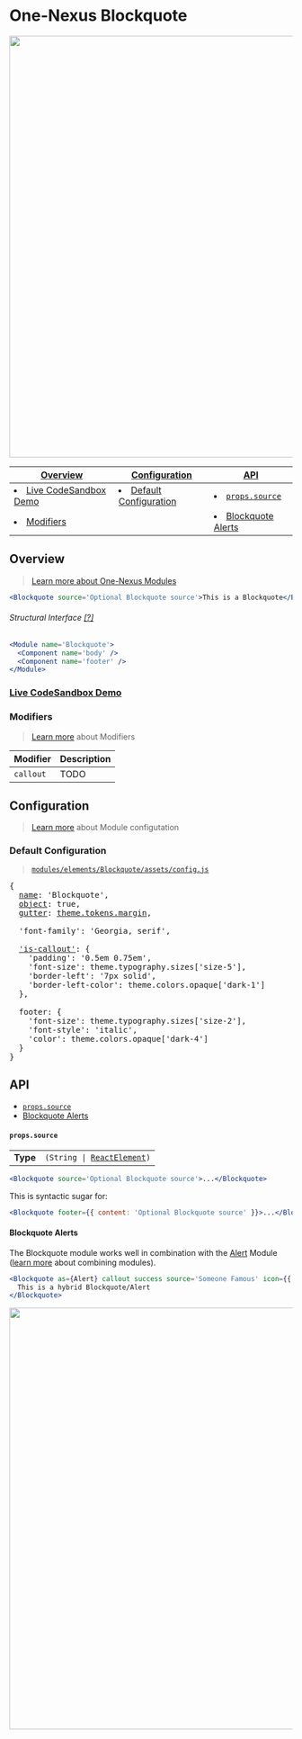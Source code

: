 # One-Nexus Blockquote

<img width="750px" src="http://www.onenexus.io/github/Blockquote.png" />

<table>
  <thead>
    <th><a href="#overview">Overview</a></th>
    <th><a href="#configuration">Configuration</a></th>
    <th><a href="#API">API</a></th>
  </thead>
  <tr>
    <td><li><a href="#TODO">Live CodeSandbox Demo</a></li></td>
    <td><li><a href="#default-configuration">Default Configuration</a></li></td>
    <td><li><a href="#propssource"><code>props.source</code></a></li></td>
  </tr>
  <tr>
    <td><li><a href="#modifiers">Modifiers</a></li></td>
    <td></td>
    <td><li><a href="#blockquote-alerts">Blockquote Alerts</a></li></td>
  </tr>
</table>

## Overview

> [Learn more about One-Nexus Modules](https://github.com/esr360/One-Nexus/wiki/Modules)

```jsx
<Blockquote source='Optional Blockquote source'>This is a Blockquote</Blockquote>
```

###### Structural Interface [[?]](#TODO)

```jsx
<Module name='Blockquote'>
  <Component name='body' />
  <Component name='footer' />
</Module>
```

### [Live CodeSandbox Demo](#TODO)

### Modifiers

> [Learn more](https://github.com/esr360/One-Nexus/wiki/Modifiers) about Modifiers

<table class="table">
  <thead>
    <tr>
      <th>Modifier</th>
      <th>Description</th>
    </tr>
  </thead>
  <tbody>
    <tr>
      <td><code>callout</code></td>
      <td>TODO</td>
    </tr>
  </tbody>
</table>

## Configuration

> [Learn more](https://github.com/esr360/One-Nexus/wiki/Module-Configuration) about Module configutation

### Default Configuration

> [`modules/elements/Blockquote/assets/config.js`](assets/config.js)

<pre>
{
  <a href="TODO">name</a>: 'Blockquote',
  <a href="TODO">object</a>: true,
  <a href="TODO">gutter</a>: <a href="TODO">theme.tokens.margin</a>,

  'font-family': 'Georgia, serif',

  <a href="#modifiers">'is-callout'</a>: {
    'padding': '0.5em 0.75em',
    'font-size': theme.typography.sizes['size-5'],
    'border-left': '7px solid',
    'border-left-color': theme.colors.opaque['dark-1']
  },

  footer: {
    'font-size': theme.typography.sizes['size-2'],
    'font-style': 'italic',
    'color': theme.colors.opaque['dark-4']
  }
}
</pre>

## API

* [`props.source`](#propssource)
* [Blockquote Alerts](#blockquote-alerts)

#### `props.source`

<table>
  <tr>
    <td><b>Type</b></td>
    <td><code>(String | <a href="https://reactjs.org/docs/glossary.html#elements">ReactElement</a>)</code></td>
  </tr>
</table>

```jsx
<Blockquote source='Optional Blockquote source'>...</Blockquote>
```

This is syntactic sugar for:

```jsx
<Blockquote footer={{ content: 'Optional Blockquote source' }}>...</Blockquote>
```

#### Blockquote Alerts

The Blockquote module works well in combination with the [Alert](https://github.com/esr360/One-Nexus/tree/master/src/ui/modules/elements/Alert) Module ([learn more](#TODO-combining-modules) about combining modules).

```jsx
<Blockquote as={Alert} callout success source='Someone Famous' icon={{ display: 'none' }}>
  This is a hybrid Blockquote/Alert
</Blockquote>
```

<img width="750px" src="http://www.onenexus.io/github/Blockquote--Alert.png" />
